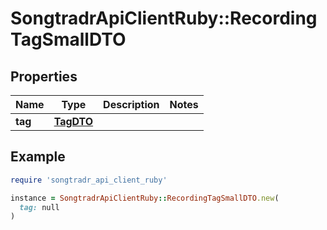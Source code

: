 # SongtradrApiClientRuby::RecordingTagSmallDTO

## Properties

| Name | Type | Description | Notes |
| ---- | ---- | ----------- | ----- |
| **tag** | [**TagDTO**](TagDTO.md) |  |  |

## Example

```ruby
require 'songtradr_api_client_ruby'

instance = SongtradrApiClientRuby::RecordingTagSmallDTO.new(
  tag: null
)
```


